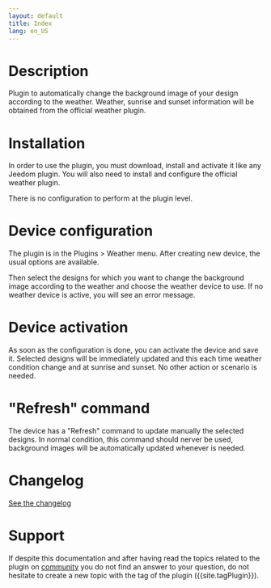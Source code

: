 ```yaml
---
layout: default
title: Index
lang: en_US
---
```


# Description

Plugin to automatically change the background image of your design according to the weather.
Weather, sunrise and sunset information will be obtained from the official weather plugin.

# Installation

In order to use the plugin, you must download, install and activate it like any Jeedom plugin.
You will also need to install and configure the official weather plugin.

There is no configuration to perform at the plugin level.

# Device configuration

The plugin is in the Plugins > Weather menu.
After creating new device, the usual options are available.

Then select the designs for which you want to change the background image according to the weather and choose the weather device to use.
If no weather device is active, you will see an error message.

# Device activation

As soon as the configuration is done, you can activate the device and save it.
Selected designs will be immediately updated and this each time weather condition change and at sunrise and sunset.
No other action or scenario is needed.

# "Refresh" command

The device has a "Refresh" command to update manually the selected designs.
In normal condition, this command should nerver be used, background images will be automatically updated whenever is needed.

# Changelog

[See the changelog](./changelog)

# Support

If despite this documentation and after having read the topics related to the plugin on [community]({{site.forum}}) you do not find an answer to your question, do not hesitate to create a new topic with the tag of the plugin ({{site.tagPlugin}}).
